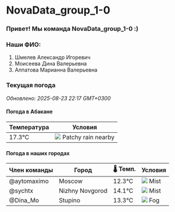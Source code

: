 # NovaData_group_1-0
### Привет! Мы команда NovaData_group_1-0 :)

### Наши ФИО:
1. Шмелев Александр Игоревич
2. Моисеева Дина Валерьевна
3. Алпатова Марианна Валерьевна

### Текущая погода
<!-- WEATHER:START -->
_Обновлено: 2025-08-23 22:17 GMT+0300_

#### Погода в Абакане

| Температура | Условия |
|-------------|----------|
| 17.3°C     | ![](https://cdn.weatherapi.com/weather/64x64/night/176.png) Patchy rain nearby |

#### Погода в наших городах

| Член команды  | Город               | 🌡️ Темп.  | Условия          |
|---------------|---------------------|-----------|--------------------|
| @aytomaximo    | Moscow              |   12.3°C | ![](https://cdn.weatherapi.com/weather/64x64/night/143.png) Mist         |
| @sychtx        | Nizhny Novgorod     |   14.1°C | ![](https://cdn.weatherapi.com/weather/64x64/night/143.png) Mist         |
| @Dina_Mo       | Stupino             |   13.3°C | ![](https://cdn.weatherapi.com/weather/64x64/night/248.png) Fog          |

<!-- WEATHER:END -->
